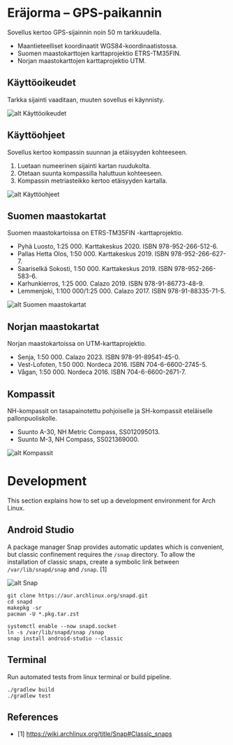 # Eräjorma – GPS-paikannin

Sovellus kertoo GPS-sijainnin noin 50 m tarkkuudella.

- Maantieteelliset koordinaatit WGS84-koordinaatistossa.
- Suomen maastokarttojen karttaprojektio ETRS-TM35FIN.
- Norjan maastokarttojen karttaprojektio UTM.

## Käyttöoikeudet

Tarkka sijainti vaaditaan, muuten sovellus ei käynnisty.

![alt Käyttöoikeudet](images/Screenshot%20from%202023-08-06%2013-55-41.png)

## Käyttöohjeet

Sovellus kertoo kompassin suunnan ja etäisyyden kohteeseen.

1. Luetaan numeerinen sijainti kartan ruudukolta.
2. Otetaan suunta kompassilla haluttuun kohteeseen.
3. Kompassin metriasteikko kertoo etäisyyden kartalla.

![alt Käyttöohjeet](images/Screenshot%20from%202023-09-23%2015-19-53.png)

## Suomen maastokartat

Suomen maastokartoissa on ETRS-TM35FIN -karttaprojektio.

- Pyhä Luosto, 1:25 000. Karttakeskus 2020. ISBN 978-952-266-512-6.
- Pallas Hetta Olos, 1:50 000. Karttakeskus 2019. ISBN 978-952-266-627-7.
- Saariselkä Sokosti, 1:50 000. Karttakeskus 2019. ISBN 978-952-266-583-6.
- Karhunkierros, 1:25 000. Calazo 2019. ISBN 978-91-86773-48-9.
- Lemmenjoki, 1:100 000/1:25 000. Calazo 2017. ISBN 978-91-88335-71-5.

![alt Suomen maastokartat](images/Screenshot%20from%202023-09-23%2015-19-40.png)

## Norjan maastokartat

Norjan maastokartoissa on UTM-karttaprojektio.

- Senja, 1:50 000. Calazo 2023. ISBN 978-91-89541-45-0.
- Vest-Lofoten, 1:50 000. Nordeca 2016. ISBN 704-6-6600-2745-5.
- Vågan, 1:50 000. Nordeca 2016. ISBN 704-6-6600-2671-7.

## Kompassit

NH-kompassit on tasapainotettu pohjoiselle ja SH-kompassit eteläiselle pallonpuoliskolle.

- Suunto A-30, NH Metric Compass, SS012095013.
- Suunto M-3, NH Compass, SS021369000.

![alt Kompassit](images/Screenshot%20from%202023-09-23%2015-31-00.png)

# Development

This section explains how to set up a development environment for Arch Linux.

## Android Studio

A package manager Snap provides automatic updates which is convenient, but classic confinement requires the `/snap` directory. To allow the installation of classic snaps, create a symbolic link between `/var/lib/snapd/snap` and `/snap`. [1]

![alt Snap](images/Screenshot%20from%202023-10-07%2011-48-57.png)

```
git clone https://aur.archlinux.org/snapd.git
cd snapd
makepkg -sr
pacman -U *.pkg.tar.zst

systemctl enable --now snapd.socket
ln -s /var/lib/snapd/snap /snap
snap install android-studio --classic
```

## Terminal

Run automated tests from linux terminal or build pipeline.

```
./gradlew build
./gradlew test
```

## References

- [1] <https://wiki.archlinux.org/title/Snap#Classic_snaps>
